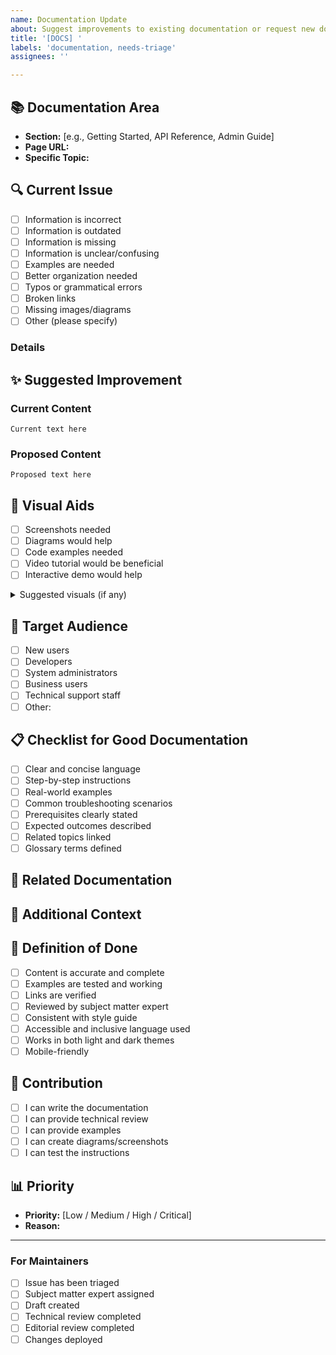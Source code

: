 ```yaml
---
name: Documentation Update
about: Suggest improvements to existing documentation or request new documentation
title: '[DOCS] '
labels: 'documentation, needs-triage'
assignees: ''

---
```


<!-- 
Thank you for helping improve the AVA documentation!
Please search existing issues before creating a new one to avoid duplicates.
-->

## 📚 Documentation Area
<!-- Which section of the documentation needs updating? -->
- **Section:** [e.g., Getting Started, API Reference, Admin Guide]
- **Page URL:** 
- **Specific Topic:** 

## 🔍 Current Issue
<!-- What's wrong, missing, or unclear in the current documentation? -->
<!-- Select all that apply -->
- [ ] Information is incorrect
- [ ] Information is outdated
- [ ] Information is missing
- [ ] Information is unclear/confusing
- [ ] Examples are needed
- [ ] Better organization needed
- [ ] Typos or grammatical errors
- [ ] Broken links
- [ ] Missing images/diagrams
- [ ] Other (please specify)

### Details
<!-- Provide specific details about the issue -->

## ✨ Suggested Improvement
<!-- How should the documentation be improved? -->
<!-- If you have specific text suggestions, please provide them -->

### Current Content
<!-- If applicable, quote the current text that needs updating -->
```
Current text here
```

### Proposed Content
<!-- Your suggested replacement or addition -->
```
Proposed text here
```

## 📸 Visual Aids
<!-- Would diagrams, screenshots, or videos help? -->
- [ ] Screenshots needed
- [ ] Diagrams would help
- [ ] Code examples needed
- [ ] Video tutorial would be beneficial
- [ ] Interactive demo would help

<details>
<summary>Suggested visuals (if any)</summary>

<!-- Add or describe suggested visual aids here -->

</details>

## 👥 Target Audience
<!-- Who is the primary audience for this documentation? -->
- [ ] New users
- [ ] Developers
- [ ] System administrators
- [ ] Business users
- [ ] Technical support staff
- [ ] Other: 

## 📋 Checklist for Good Documentation
<!-- What makes this documentation complete? -->
- [ ] Clear and concise language
- [ ] Step-by-step instructions
- [ ] Real-world examples
- [ ] Common troubleshooting scenarios
- [ ] Prerequisites clearly stated
- [ ] Expected outcomes described
- [ ] Related topics linked
- [ ] Glossary terms defined

## 🔗 Related Documentation
<!-- Are there related pages that should be updated or linked? -->
<!-- List any related documentation pages -->

## 📝 Additional Context
<!-- Any other context about the documentation update -->
<!-- Reference to official sources, best practices, or standards -->

## 🎯 Definition of Done
<!-- When is this documentation update complete? -->
- [ ] Content is accurate and complete
- [ ] Examples are tested and working
- [ ] Links are verified
- [ ] Reviewed by subject matter expert
- [ ] Consistent with style guide
- [ ] Accessible and inclusive language used
- [ ] Works in both light and dark themes
- [ ] Mobile-friendly

## 🤝 Contribution
<!-- Are you willing to help with this documentation update? -->
- [ ] I can write the documentation
- [ ] I can provide technical review
- [ ] I can provide examples
- [ ] I can create diagrams/screenshots
- [ ] I can test the instructions

## 📊 Priority
<!-- How urgent is this documentation update? -->
- **Priority:** [Low / Medium / High / Critical]
- **Reason:** 

---

### For Maintainers
<!-- Do not edit below this line -->
- [ ] Issue has been triaged
- [ ] Subject matter expert assigned
- [ ] Draft created
- [ ] Technical review completed
- [ ] Editorial review completed
- [ ] Changes deployed